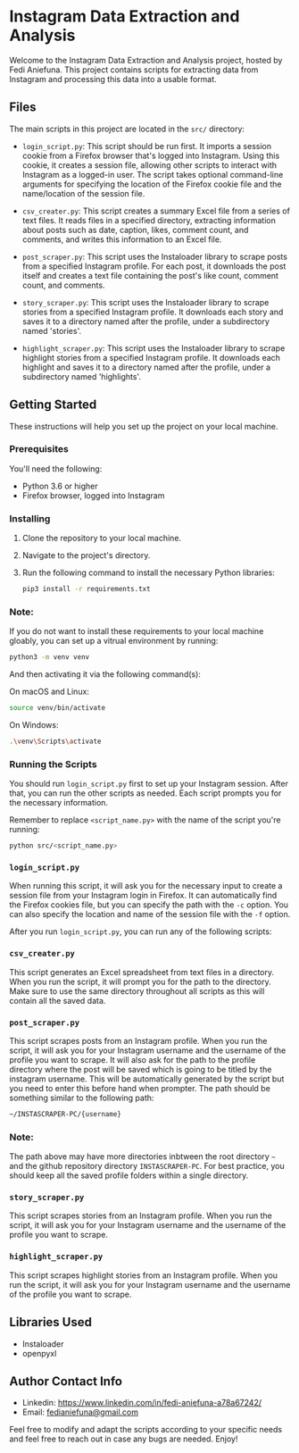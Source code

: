 # Instagram Data Extraction and Analysis

Welcome to the Instagram Data Extraction and Analysis project, hosted by Fedi Aniefuna. This project contains scripts for extracting data from Instagram and processing this data into a usable format.

## Files

The main scripts in this project are located in the `src/` directory:

- `login_script.py`: This script should be run first. It imports a session cookie from a Firefox browser that's logged into Instagram. Using this cookie, it creates a session file, allowing other scripts to interact with Instagram as a logged-in user. The script takes optional command-line arguments for specifying the location of the Firefox cookie file and the name/location of the session file.

- `csv_creater.py`: This script creates a summary Excel file from a series of text files. It reads files in a specified directory, extracting information about posts such as date, caption, likes, comment count, and comments, and writes this information to an Excel file.

- `post_scraper.py`: This script uses the Instaloader library to scrape posts from a specified Instagram profile. For each post, it downloads the post itself and creates a text file containing the post's like count, comment count, and comments.

- `story_scraper.py`: This script uses the Instaloader library to scrape stories from a specified Instagram profile. It downloads each story and saves it to a directory named after the profile, under a subdirectory named 'stories'.

- `highlight_scraper.py`: This script uses the Instaloader library to scrape highlight stories from a specified Instagram profile. It downloads each highlight and saves it to a directory named after the profile, under a subdirectory named 'highlights'.

## Getting Started

These instructions will help you set up the project on your local machine.

### Prerequisites

You'll need the following:

- Python 3.6 or higher
- Firefox browser, logged into Instagram

### Installing

1. Clone the repository to your local machine.
2. Navigate to the project's directory.
3. Run the following command to install the necessary Python libraries:

   ```bash
   pip3 install -r requirements.txt

### Note:

If you do not want to install these requirements to your local machine gloably, you can set up a vitrual environment by running:
```bash
python3 -m venv venv
```
And then activating it via the following command(s):

On macOS and Linux:
```bash
source venv/bin/activate
```
On Windows:
```bash
.\venv\Scripts\activate
```







### Running the Scripts

You should run `login_script.py` first to set up your Instagram session. After that, you can run the other scripts as needed. Each script prompts you for the necessary information.


Remember to replace `<script_name.py>` with the name of the script you're running:
```bash
python src/<script_name.py>
```
### `login_script.py`

When running this script, it will ask you for the necessary input to create a session file from your Instagram login in Firefox. It can automatically find the Firefox cookies file, but you can specify the path with the `-c` option. You can also specify the location and name of the session file with the `-f` option.

After you run `login_script.py`, you can run any of the following scripts:

### `csv_creater.py`

This script generates an Excel spreadsheet from text files in a directory. When you run the script, it will prompt you for the path to the directory. Make sure to use the same directory throughout all scripts as this will contain all the saved data.

### `post_scraper.py`

This script scrapes posts from an Instagram profile. When you run the script, it will ask you for your Instagram username and the username of the profile you want to scrape. It will also ask for the path to the profile directory where the post will be saved which is going to be titled by the instagram username. This will be automatically generated by the script but you need to enter this before hand when prompter. The path should be something similar to the following path:
```bash
~/INSTASCRAPER-PC/{username}
```
### Note: 
The path above may have more directories inbtween the root directory `~` and the github repository directory  `INSTASCRAPER-PC`. For best practice, you should keep all the saved profile folders within a single directory.

### `story_scraper.py`

This script scrapes stories from an Instagram profile. When you run the script, it will ask you for your Instagram username and the username of the profile you want to scrape.

### `highlight_scraper.py`

This script scrapes highlight stories from an Instagram profile. When you run the script, it will ask you for your Instagram username and the username of the profile you want to scrape.

## Libraries Used

- Instaloader
- openpyxl

## Author Contact Info 

 - Linkedin: https://www.linkedin.com/in/fedi-aniefuna-a78a67242/
 - Email: fedianiefuna@gmail.com

Feel free to modify and adapt the scripts according to your specific needs and feel free to reach out in case any bugs are needed. Enjoy!


    


